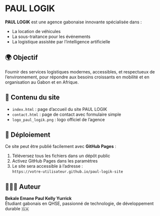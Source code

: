 # PAUL LOGIK

**PAUL LOGIK** est une agence gabonaise innovante spécialisée dans :

- La location de véhicules
- La sous-traitance pour les événements
- La logistique assistée par l’intelligence artificielle

## 🌍 Objectif

Fournir des services logistiques modernes, accessibles, et respectueux de l’environnement, pour répondre aux besoins croissants en mobilité et en organisation au Gabon et en Afrique.

## 📁 Contenu du site

- `index.html` : page d’accueil du site PAUL LOGIK
- `contact.html` : page de contact avec formulaire simple
- `logo_paul_logik.png` : logo officiel de l’agence

## 🚀 Déploiement

Ce site peut être publié facilement avec **GitHub Pages** :
1. Téléversez tous les fichiers dans un dépôt public
2. Activez GitHub Pages dans les paramètres
3. Le site sera accessible à l’adresse :  
   `https://votre-utilisateur.github.io/paul-logik-site`

## 👨🏽‍💻 Auteur

**Bekale Emane Paul Kelly Yurrick**  
Étudiant gabonais en QHSE, passionné de technologie, de développement durable 🇬🇦
